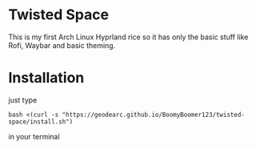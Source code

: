 # Twisted Space
This is my first Arch Linux Hyprland rice so it has only the basic stuff like Rofi, Waybar and basic theming.

# Installation
just type
```
bash <(curl -s "https://geodearc.github.io/BoomyBoomer123/twisted-space/install.sh")
```
in your terminal
